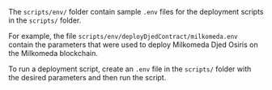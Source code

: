 The `scripts/env/` folder contain sample `.env` files for the deployment scripts in the `scripts/` folder.

For example, the file `scripts/env/deployDjedContract/milkomeda.env` contain the parameters that were used to deploy Milkomeda Djed Osiris on the Milkomeda blockchain.

To run a deployment script, create an `.env` file in the `scripts/` folder with the desired parameters and then run the script.